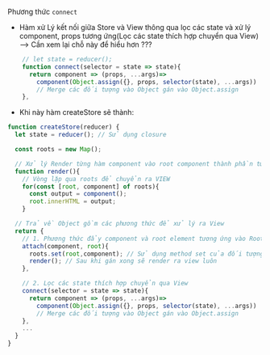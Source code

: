 Phương thức `connect`

- Hàm xử Lý kết nối giữa Store và View thông qua lọc các state và xử lý component, props tương ứng(Lọc các state thích hợp chuyển qua View)
  --> Cần xem lại chỗ này để hiểu hơn ???

```js
    // let state = reducer();
    function connect(selector = state => state){
      return component => (props, ...args)=>
        component(Object.assign({}, props, selector(state), ...args))
        // Merge các đối tượng vào Object gán vào Object.assign
    },

```

- Khi này hàm createStore sẽ thành:

```js
function createStore(reducer) {
  let state = reducer(); // Sử dụng closure

  const roots = new Map();

  // Xử lý Render từng hàm component vào root component thành phần tương ứng
  function render(){
    // Vòng lặp qua roots để chuyển ra VIEW
    for(const [root, component] of roots){
      const output = component();
      root.innerHTML = output;
    }

  // Trả về Object gồm các phương thức để xử lý ra View
  return {
    // 1. Phương thức đẩy component và root element tương ứng vào Roots
    attach(component, root){
      roots.set(root,component); // Sử dụng method set của đối tượng Map()
      render(); // Sau khi gán xong sẽ render ra view luôn
    },

    // 2. Lọc các state thích hợp chuyển qua View
    connect(selector = state => state){
      return component => (props, ...args)=>
        component(Object.assign({}, props, selector(state), ...args))
        // Merge các đối tượng vào Object gán vào Object.assign
    },
    ...
  }
}
```
